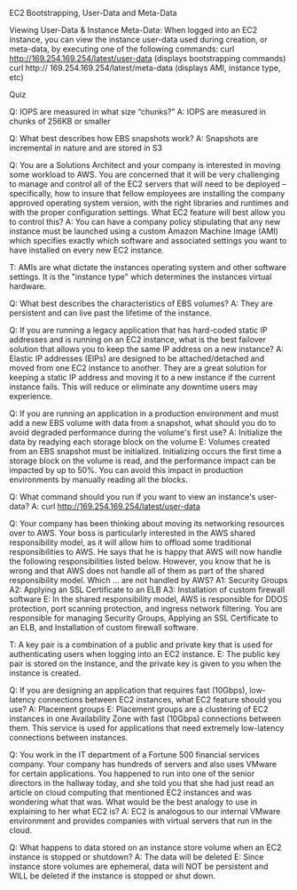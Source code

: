 
 EC2 Bootstrapping, User-Data and Meta-Data

Viewing User-Data & Instance Meta-Data:
When logged into an EC2 instance, you can view the instance user-data used during creation, or meta-data, by executing one of the following commands:
curl http://169.254.169.254/latest/user-data  (displays bootstrapping commands)
curl http:// 169.254.169.254/latest/meta-data (displays AMI, instance type, etc)

Quiz

Q: IOPS are measured in what size “chunks?”
A: IOPS are measured in chunks of 256KB or smaller

Q: What best describes how EBS snapshots work?
A: Snapshots are incremental in nature and are stored in S3

Q: You are a Solutions Architect and your company is interested in moving some workload to AWS.  You are concerned that it will be very challenging to manage and control all of the EC2 servers that will need to be deployed – specifically, how to insure that fellow employees are installing the company approved operating system version, with the right libraries and runtimes and with the proper configuration settings.  What EC2 feature will best allow you to control this?
A: You can have a company policy stipulating that any new instance must be launched using a custom Amazon Machine Image (AMI) which specifies exactly which software and associated settings you want to have installed on every new EC2 instance.

T: AMIs are what dictate the instances operating system and other software settings. It is the "instance type" which determines the instances virtual hardware.

Q: What best describes the characteristics of EBS volumes?
A: They are persistent and can live past the lifetime of the instance.

Q: If you are running a legacy application that has hard-coded static IP addresses and is running on an EC2 instance, what is the best failover solution that allows you to keep the same IP address on a new instance?
A: Elastic IP addresses (EIPs) are designed to be attached/detached and moved from one EC2 instance to another. They are a great solution for keeping a static IP address and moving it to a new instance if the current instance fails. This will reduce or eliminate any downtime users may experience.

Q: If you are running an application in a production environment and must add a new EBS volume with data from a snapshot, what should you do to avoid degraded performance during the volume's first use?
A: Initialize the data by readying each storage block on the volume
E: Volumes created from an EBS snapshot must be initialized. Initializing occurs the first time a storage block on the volume is read, and the performance impact can be impacted by up to 50%. You can avoid this impact in production environments by manually reading all the blocks.

Q: What command should you run if you want to view an instance's user-data?
A: curl http://169.254.169.254/latest/user-data

Q: Your company has been thinking about moving its networking resources over to AWS. Your boss is particularly interested in the AWS shared responsibility model, as it will allow him to offload some traditional responsibilities to AWS. He says that he is happy that AWS will now handle the following responsibilities listed below. However, you know that he is wrong and that AWS does not handle all of them as part of the shared responsibility model. Which ... are not handled by AWS?
A1: Security Groups
A2: Applying an SSL Certificate to an ELB
A3: Installation of custom firewall software
E: In the shared responsibility model, AWS is responsible for DDOS protection, port scanning protection, and ingress network filtering. You are responsible for managing Security Groups, Applying an SSL Certificate to an ELB, and Installation of custom firewall software.

T: A key pair is a combination of a public and private key that is used for authenticating users when logging into an EC2 instance.
E: The public key pair is stored on the instance, and the private key is given to you when the instance is created.

Q: If you are designing an application that requires fast (10Gbps), low-latency connections between EC2 instances, what EC2 feature should you use?
A: Placement groups
E: Placement groups are a clustering of EC2 instances in one Availability Zone with fast (10Gbps) connections between them. This service is used for applications that need extremely low-latency connections between instances.

Q: You work in the IT department of a Fortune 500 financial services company. Your company has hundreds of servers and also uses VMware for certain applications. You happened to run into one of the senior directors in the hallway today, and she told you that she had just read an article on cloud computing that mentioned EC2 instances and was wondering what that was. What would be the best analogy to use in explaining to her what EC2 is?
A: EC2 is analogous to our internal VMware environment and provides companies with virtual servers that run in the cloud.

Q: What happens to data stored on an instance store volume when an EC2 instance is stopped or shutdown?
A: The data will be deleted
E: Since instance store volumes are ephemeral, data will NOT be persistent and WILL be deleted if the instance is stopped or shut down.



